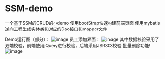 # SSM-demo
一个基于SSM的CRUD的小demo
使用bootStrap快速构建前端页面
使用mybatis逆向工程生成实体类和对应的Dao接口和mapper文件

Demo运行图（部分）：
![image](https://user-images.githubusercontent.com/89641149/160644836-6c66e9a8-d8b7-4e2d-93fc-3802728acd73.png)
员工添加界面：
![image](https://user-images.githubusercontent.com/89641149/160644960-8ac2d163-1254-4679-b4a1-d68180a1ef3b.png)
其中数据校验采用了双端校验，前端使用jQuery进行校验，后端采用JSR303校验
批量删除功能!
![image](https://user-images.githubusercontent.com/89641149/160646591-6451203c-79ba-4c3b-9433-1aa182f1477f.png)


